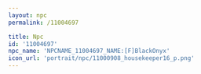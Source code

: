 ```yaml
---
layout: npc
permalink: /11004697

title: Npc
id: '11004697'
npc_name: 'NPCNAME_11004697_NAME:[F]BlackOnyx'
icon_url: 'portrait/npc/11000908_housekeeper16_p.png'
---
```

